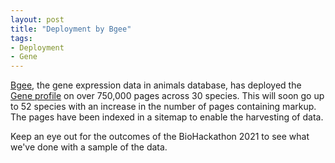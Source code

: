 ```yaml
---
layout: post
title: "Deployment by Bgee"
tags:
- Deployment
- Gene
---
```

[Bgee](https://bgee.org/), the gene expression data in animals database, has deployed the [Gene profile](/profiles/Gene) on over 750,000 pages across 30 species. This will soon go up to 52 species with an increase in the number of pages containing markup. The pages have been indexed in a sitemap to enable the harvesting of data.

Keep an eye out for the outcomes of the BioHackathon 2021 to see what we've done with a sample of the data.
